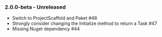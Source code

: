### 2.0.0-beta - Unreleased
* Switch to ProjectScaffold and Paket #48
* Strongly consider changing the Initialize method to return a Task #47
* Missing Nuget dependency #44
